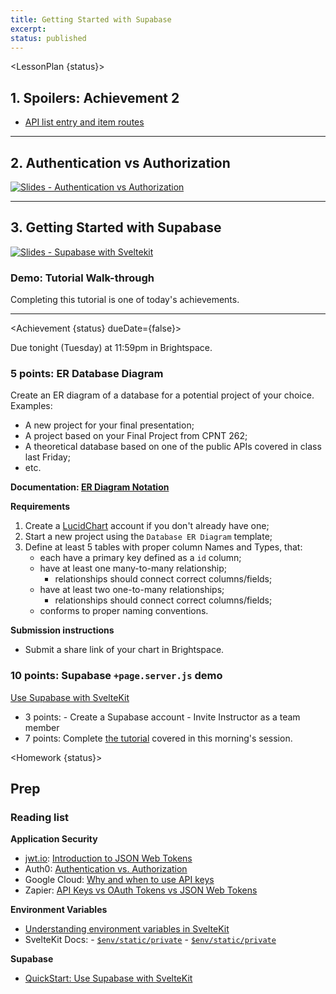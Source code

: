 ```yaml
---
title: Getting Started with Supabase
excerpt: 
status: published
---
```

<script>
	import Homework from "$lib/components/Homework.svelte";
	import LessonPlan from "$lib/components/LessonPlan.svelte";
	import LabTime from "$lib/components/LabTime.svelte";
	import Achievement from "$lib/components/Achievement.svelte";
</script>

<LessonPlan {status}>

## 1. Spoilers: Achievement 2
- [API list entry and item routes](/courses/cpnt-200/day-2#achievement)

---

## 2. Authentication vs Authorization
[![Slides - Authentication vs Authorization](/images/slides/authentication-vs-authorization.png)](https://sait-wbdv.github.io/slides/w23/cpnt-200/authentication-authorization.html)

---

## 3. Getting Started with Supabase
[![Slides - Supabase with Sveltekit](/images/slides/supabase-sveltekit.png)](https://sait-wbdv.github.io/slides/w23/cpnt-200/supabase-introduction.html)

### Demo: Tutorial Walk-through
Completing this tutorial is one of today's achievements.

---

</LessonPlan>

<Achievement {status} dueDate={false}>

Due tonight (Tuesday) at 11:59pm in Brightspace.

### 5 points: ER Database Diagram
Create an ER diagram of a database for a potential project of your choice. Examples:
- A new project for your final presentation;
- A project based on your Final Project from CPNT 262;
- A theoretical database based on one of the public APIs covered in class last Friday;
- etc.

**Documentation: [ER Diagram Notation](https://www.lucidchart.com/pages/ER-diagram-symbols-and-meaning#section_1)**

**Requirements**
1. Create a [LucidChart](https://lucid.app) account if you don't already have one;
2. Start a new project using the `Database ER Diagram` template;
3. Define at least 5 tables with proper column Names and Types, that:
    - each have a primary key defined as a `id` column;
    - have at least one many-to-many relationship;
        - relationships should connect correct columns/fields;
    - have at least two one-to-many relationships;
        - relationships should connect correct columns/fields;
    - conforms to proper naming conventions.

**Submission instructions**
- Submit a share link of your chart in Brightspace.

### 10 points: Supabase `+page.server.js` demo
[Use Supabase with SvelteKit](https://supabase.com/docs/guides/getting-started/quickstarts/sveltekit)
- 3 points:
		- Create a Supabase account
		- Invite Instructor as a team member
- 7 points: Complete [the tutorial](https://supabase.com/docs/guides/getting-started/quickstarts/sveltekit) covered in this morning's session.

</Achievement>

<Homework {status}>

## Prep
### Reading list
**Application Security**
- [jwt.io](https://jwt.io/): [Introduction to JSON Web Tokens](https://jwt.io/introduction)
- Auth0: [Authentication vs. Authorization](https://auth0.com/docs/get-started/authentication-and-authorization)
- Google Cloud: [Why and when to use API keys](https://cloud.google.com/endpoints/docs/openapi/when-why-api-key)
- Zapier: [API Keys vs OAuth Tokens vs JSON Web Tokens](https://zapier.com/engineering/apikey-oauth-jwt/)

**Environment Variables**
- [Understanding environment variables in SvelteKit](https://www.okupter.com/blog/environment-variables-in-sveltekit)
- SvelteKit Docs:
		- [`$env/static/private`](https://kit.svelte.dev/docs/modules#$env-static-private)
		- [`$env/static/private`](https://kit.svelte.dev/docs/modules#$env-static-public)

**Supabase**
- [QuickStart: Use Supabase with SvelteKit](https://supabase.com/docs/guides/getting-started/quickstarts/sveltekit)

</Homework>